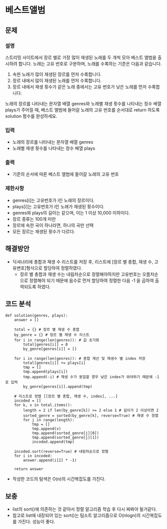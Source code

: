 # 베스트앨범


## 문제

### 설명
스트리밍 사이트에서 장르 별로 가장 많이 재생된 노래를 두 개씩 모아 베스트 앨범을 출시하려 합니다. 노래는 고유 번호로 구분하며, 노래를 수록하는 기준은 다음과 같습니다.

1. 속한 노래가 많이 재생된 장르를 먼저 수록합니다.
2. 장르 내에서 많이 재생된 노래를 먼저 수록합니다.
3. 장르 내에서 재생 횟수가 같은 노래 중에서는 고유 번호가 낮은 노래를 먼저 수록합니다.

노래의 장르를 나타내는 문자열 배열 genres와 노래별 재생 횟수를 나타내는 정수 배열 plays가 주어질 때, 베스트 앨범에 들어갈 노래의 고유 번호를 순서대로 return 하도록 solution 함수를 완성하세요.

### 입력
- 노래의 장르를 나타내는 문자열 배열 genres
- 노래별 재생 횟수를 나타내는 정수 배열 plays

### 출력
- 기준의 순서에 따른 베스트 앨범에 들어갈 노래의 고유 번호

### 제한사항
- genres[i]는 고유번호가 i인 노래의 장르이다.
- plays[i]는 고유번호가 i인 노래가 재생된 횟수이다.
- genres와 plays의 길이는 같으며, 이는 1 이상 10,000 이하이다.
- 장르 종류는 100개 미만
- 장르에 속한 곡이 하나라면, 하나의 곡만 선택
- 모든 장르는 재생된 횟수가 다르다.

## 해결방안
- 딕셔너리에 총합과 재생 수 리스트를 저장 후, 리스트에 [장르 별 총합, 재생 수, 고유변호]형식으로 할당하여 정렬하였다.
    - 장르 별 총합과 재생 수는 내림차순으로 정렬해야하지만 고유번호는 오름차순으로 정렬해야 되기 때문에 음수로 먼저 할당하여 정렬한 다음 -1 을 곱하여 출력되도록 하였다.


## 코드 분석
```python3
def solution(genres, plays):
    answer = []
    
    total = {} # 장르 별 재생 수 총합
    by_genre = {} # 장르 별 재생 수 리스트
    for i in range(len(genres)): # 값 초기화
        total[genres[i]] = 0
        by_genre[genres[i]] = []
    
    for i in range(len(genres)): # 총합 계산 및 재생수 별 index 저장
        total[genres[i]] += plays[i]
        tmp = []
        tmp.append(plays[i])
        tmp.append(-i) # 재생 수가 동일할 경우 낮은 index가 와야하기 때문에 -1로 입력
        by_genre[genres[i]].append(tmp)
    
    # 리스트로 정렬 [[장르 별 총합, 재생 수, index], ...]
    incoded = []
    for k, v in total.items():
        length = 2 if len(by_genre[k]) >= 2 else 1 # 길이가 2 이상이면 2
        sorted_genre = sorted(by_genre[k], reverse=True) # 재생 수 정렬
        for j in range(length): 
            tmp = []
            tmp.append(v)
            tmp.append(sorted_genre[j][0])
            tmp.append(sorted_genre[j][1])
            incoded.append(tmp)
    
    incoded.sort(reverse=True) # 내림차순으로 정렬
    for i in incoded:
        answer.append(i[2] * -1)
        
    return answer
```
- 작성한 코드의 탐색은 O(n)의 시간복잡도를 가진다.


## 보충
- list의 sort()에 의존하는 것 같아서 정렬 알고리즘 학습 후 다시 짜봐야 될거같다.
- 참고로 list에 내장되어 있는 sort()는 팀소트 알고리즘으로 O(nlogn)의 시간복잡도를 가진다. 성능이 좋다.
